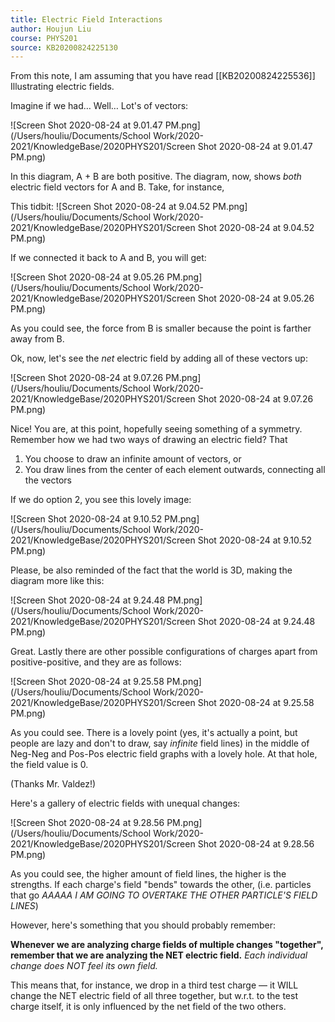 ```yaml
---
title: Electric Field Interactions
author: Houjun Liu
course: PHYS201
source: KB20200824225130
---
```


From this note, I am assuming that you have read [[KB20200824225536]] Illustrating electric fields.

Imagine if we had… Well… Lot's of vectors:

![Screen Shot 2020-08-24 at 9.01.47 PM.png](/Users/houliu/Documents/School Work/2020-2021/KnowledgeBase/2020PHYS201/Screen Shot 2020-08-24 at 9.01.47 PM.png)

In this diagram, A + B are both positive. The diagram, now, shows *both* electric field vectors for  A and B. Take, for instance, 

This tidbit:
![Screen Shot 2020-08-24 at 9.04.52 PM.png](/Users/houliu/Documents/School Work/2020-2021/KnowledgeBase/2020PHYS201/Screen Shot 2020-08-24 at 9.04.52 PM.png)

If we connected it back to A and B, you will get:

![Screen Shot 2020-08-24 at 9.05.26 PM.png](/Users/houliu/Documents/School Work/2020-2021/KnowledgeBase/2020PHYS201/Screen Shot 2020-08-24 at 9.05.26 PM.png)

As you could see, the force from B is smaller because the point is farther away from B.

Ok, now, let's see the *net* electric field by adding all of these vectors up:


![Screen Shot 2020-08-24 at 9.07.26 PM.png](/Users/houliu/Documents/School Work/2020-2021/KnowledgeBase/2020PHYS201/Screen Shot 2020-08-24 at 9.07.26 PM.png)

Nice! You are, at this point, hopefully seeing something of a symmetry. Remember how we had two ways of drawing an electric field? That

1) You choose to draw an infinite amount of vectors, or
2) You draw lines from the center of each element outwards, connecting all the vectors

If we do option 2, you see this lovely image:

![Screen Shot 2020-08-24 at 9.10.52 PM.png](/Users/houliu/Documents/School Work/2020-2021/KnowledgeBase/2020PHYS201/Screen Shot 2020-08-24 at 9.10.52 PM.png)

Please, be also reminded of the fact that the world is 3D, making the diagram more like this:


![Screen Shot 2020-08-24 at 9.24.48 PM.png](/Users/houliu/Documents/School Work/2020-2021/KnowledgeBase/2020PHYS201/Screen Shot 2020-08-24 at 9.24.48 PM.png)

Great. Lastly there are other possible configurations of charges apart from positive-positive, and they are as follows:


![Screen Shot 2020-08-24 at 9.25.58 PM.png](/Users/houliu/Documents/School Work/2020-2021/KnowledgeBase/2020PHYS201/Screen Shot 2020-08-24 at 9.25.58 PM.png)

As you could see. There is a lovely point (yes, it's actually a point, but people are lazy and don't to draw, say _infinite_ field lines) in the middle of Neg-Neg and Pos-Pos electric field graphs with a lovely hole.  At that hole, the field value is 0.

(Thanks Mr. Valdez!)

Here's a gallery of electric fields with unequal changes:

![Screen Shot 2020-08-24 at 9.28.56 PM.png](/Users/houliu/Documents/School Work/2020-2021/KnowledgeBase/2020PHYS201/Screen Shot 2020-08-24 at 9.28.56 PM.png)

As you could see, the higher amount of field lines, the higher is the strengths. If each charge's field "bends" towards the other, (i.e. particles that go _AAAAA I AM GOING TO OVERTAKE THE OTHER PARTICLE'S FIELD LINES_)

However, here's something that you should probably remember: 

**Whenever we are analyzing charge fields of multiple changes "together", remember that we are analyzing the NET electric field.** *Each individual change does NOT feel its own field.* 

This means that, for instance, we drop in a third test charge — it WILL change the NET electric field of all three together, but w.r.t. to the test charge itself, it is only influenced by the net field of the two others.